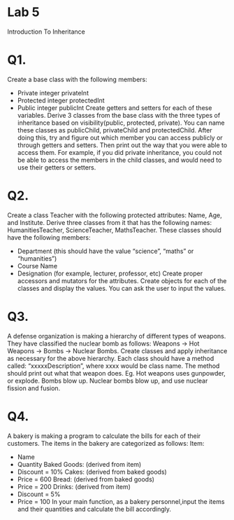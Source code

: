 # Lab 5
Introduction To Inheritance

# Q1.

Create a base class with the following members:
- Private integer privateInt
- Protected integer protectedInt
- Public integer publicInt
Create getters and setters for each of these variables. Derive 3 classes from the base
class with the three types of inheritance based on visibility(public, protected, private).
You can name these classes as publicChild, privateChild and protectedChild. After
doing this, try and figure out which member you can access publicly or through getters
and setters. Then print out the way that you were able to access them. For example, if
you did private inheritance, you could not be able to access the members in the child
classes, and would need to use their getters or setters.

# Q2.

Create a class Teacher with the following protected attributes: Name, Age, and Institute.
Derive three classes from it that has the following names: HumanitiesTeacher,
ScienceTeacher, MathsTeacher. These classes should have the following members:
- Department (this should have the value “science”, “maths” or “humanities”)
- Course Name
- Designation (for example, lecturer, professor, etc)
Create proper accessors and mutators for the attributes. Create objects for each of the
classes and display the values. You can ask the user to input the values.

# Q3.

A defense organization is making a hierarchy of different types of weapons. They have
classified the nuclear bomb as follows: Weapons → Hot Weapons → Bombs →
Nuclear Bombs. Create classes and apply inheritance as necessary for the above
hierarchy. Each class should have a method called: “xxxxxDescription”, where xxxx
would be class name. The method should print out what that weapon does. Eg. Hot
weapons uses gunpowder, or explode. Bombs blow up. Nuclear bombs blow up, and
use nuclear fission and fusion.

# Q4.

A bakery is making a program to calculate the bills for each of their customers. The
items in the bakery are categorized as follows:
Item:
- Name
- Quantity
Baked Goods: (derived from item)
- Discount = 10%
Cakes: (derived from baked goods)
- Price = 600
Bread: (derived from baked goods)
- Price = 200
Drinks: (derived from item)
- Discount = 5%
- Price = 100
In your main function, as a bakery personnel,input the items and their quantities and calculate the bill accordingly.
